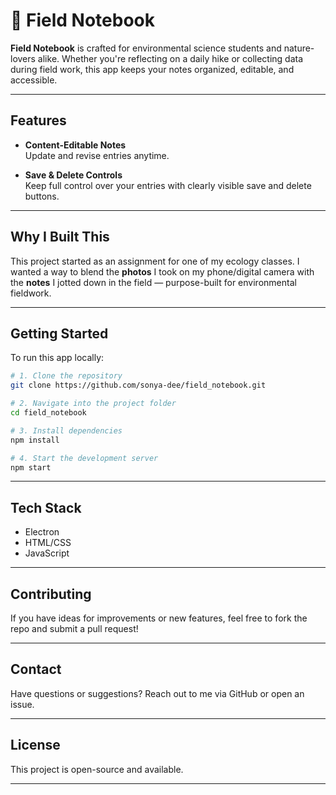 # 🌿 Field Notebook

**Field Notebook** is crafted for environmental science students and nature-lovers alike. Whether you're reflecting on a daily hike or collecting data during field work, this app keeps your notes organized, editable, and accessible.

---

## Features

- **Content-Editable Notes**  
  Update and revise entries anytime.

- **Save & Delete Controls**  
  Keep full control over your entries with clearly visible save and delete buttons.

---

## Why I Built This

This project started as an assignment for one of my ecology classes. I wanted a way to blend the **photos** I took on my phone/digital camera with the **notes** I jotted down in the field — purpose-built for environmental fieldwork.

---

## Getting Started

To run this app locally:

```bash
# 1. Clone the repository
git clone https://github.com/sonya-dee/field_notebook.git

# 2. Navigate into the project folder
cd field_notebook

# 3. Install dependencies
npm install

# 4. Start the development server
npm start
```

---
## Tech Stack 

- Electron
- HTML/CSS  
- JavaScript

---

## Contributing

If you have ideas for improvements or new features, feel free to fork the repo and submit a pull request!

---

## Contact

Have questions or suggestions? Reach out to me via GitHub or open an issue.

---

## License

This project is open-source and available. 

---

